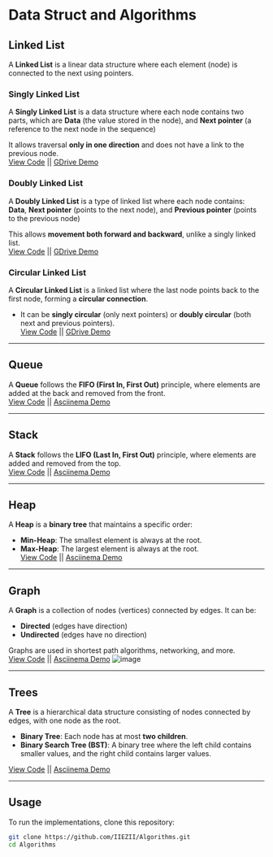 # Data Struct and Algorithms

## Linked List  
A **Linked List** is a linear data structure where each element (node) is connected to the next using pointers.

### **Singly Linked List**  
A **Singly Linked List** is a data structure where each node contains two parts, which are **Data** (the value stored in the node), 
and **Next pointer** (a reference to the next node in the sequence)  

It allows traversal **only in one direction** and does not have a link to the previous node.  
[View Code](https://github.com/IIEZII/Algorithms/blob/master/SinglyLinkedList.py) || [GDrive Demo](https://drive.google.com/file/d/1Rco3dNIwypiTypc50rRHJeXV-D_0_XO7/view?usp=drive_link)

### **Doubly Linked List**  
A **Doubly Linked List** is a type of linked list where each node contains: **Data**, **Next pointer** (points to the next node), and **Previous pointer** (points to the previous node)  

This allows **movement both forward and backward**, unlike a singly linked list.  
[View Code](https://github.com/IIEZII/Algorithms/blob/master/DoublyLinkedList.py) || [GDrive Demo](https://drive.google.com/file/d/1AiZfRumLs3QIefyct2hwFavYMZktKN7_/view?usp=drive_link)

### **Circular Linked List**  
A **Circular Linked List** is a linked list where the last node points back to the first node, forming a **circular connection**.  
- It can be **singly circular** (only next pointers) or **doubly circular** (both next and previous pointers).  
[View Code](https://github.com/IIEZII/Algorithms/blob/master/CircularLinkedList.py) || [GDrive Demo](https://drive.google.com/file/d/19-7qEeohB_MHiTkMUCvuW5CfpX_wYWsg/view?usp=drive_link)

---

## **Queue**  
A **Queue** follows the **FIFO (First In, First Out)** principle, where elements are added at the back and removed from the front.  
[View Code](https://github.com/IIEZII/Algorithms/blob/master/queue.py) || [Asciinema Demo](https://asciinema.org/a/qe88UlryRtQFu4GvH1utaK18c)

---

## **Stack**  
A **Stack** follows the **LIFO (Last In, First Out)** principle, where elements are added and removed from the top.  
[View Code](https://github.com/IIEZII/Algorithms/blob/master/stack.py) || [Asciinema Demo](https://asciinema.org/a/YP97ZbLmWoajNkAjQEfUQ9kVg)

---

## **Heap**  
A **Heap** is a **binary tree** that maintains a specific order:  
- **Min-Heap**: The smallest element is always at the root.  
- **Max-Heap**: The largest element is always at the root.  
[View Code](https://github.com/IIEZII/Algorithms/blob/master/heap.py) || [Asciinema Demo](https://asciinema.org/a/Xhex70qccIsqAJ5Pv5l86QFFP)

---

## **Graph**  
A **Graph** is a collection of nodes (vertices) connected by edges. It can be:  
- **Directed** (edges have direction)  
- **Undirected** (edges have no direction)  

Graphs are used in shortest path algorithms, networking, and more.  
[View Code](https://github.com/IIEZII/Algorithms/blob/master/graph.py) || [Asciinema Demo](https://asciinema.org/a/w4cJ4uuae3CIJUwyzgm1nXJeV)
![image](https://github.com/user-attachments/assets/eb763eac-c9ff-425a-8873-35710a2d40ba)

---

## **Trees**  
A **Tree** is a hierarchical data structure consisting of nodes connected by edges, with one node as the root.  
- **Binary Tree**: Each node has at most **two children**.  
- **Binary Search Tree (BST)**: A binary tree where the left child contains smaller values, and the right child contains larger values.  

[View Code](https://github.com/IIEZII/Algorithms/blob/master/binary_tree.py) || [Asciinema Demo](<https://asciinema.org/a/br7xlQyAplZLw4o0qHt80zGNw>)

---

## **Usage**  
To run the implementations, clone this repository:  
```sh
git clone https://github.com/IIEZII/Algorithms.git
cd Algorithms
